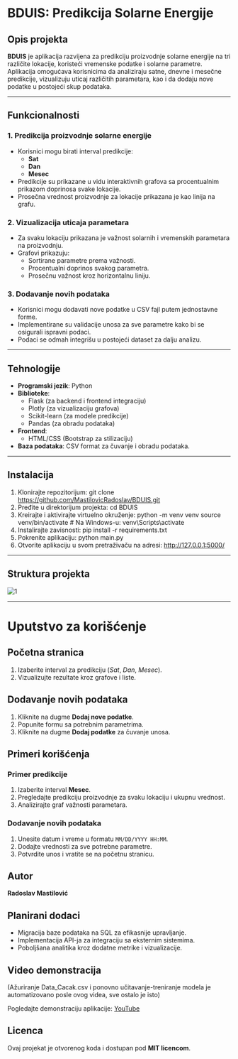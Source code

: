 # BDUIS: Predikcija Solarne Energije

## Opis projekta
**BDUIS** je aplikacija razvijena za predikciju proizvodnje solarne energije na tri različite lokacije, koristeći vremenske podatke i solarne parametre.  
Aplikacija omogućava korisnicima da analiziraju satne, dnevne i mesečne predikcije, vizualizuju uticaj različitih parametara, kao i da dodaju nove podatke u postojeći skup podataka.

---

## Funkcionalnosti

### 1. **Predikcija proizvodnje solarne energije**
- Korisnici mogu birati interval predikcije:
  - **Sat**
  - **Dan**
  - **Mesec**
- Predikcije su prikazane u vidu interaktivnih grafova sa procentualnim prikazom doprinosa svake lokacije.
- Prosečna vrednost proizvodnje za lokacije prikazana je kao linija na grafu.

### 2. **Vizualizacija uticaja parametara**
- Za svaku lokaciju prikazana je važnost solarnih i vremenskih parametara na proizvodnju.
- Grafovi prikazuju:
  - Sortirane parametre prema važnosti.
  - Procentualni doprinos svakog parametra.
  - Prosečnu važnost kroz horizontalnu liniju.

### 3. **Dodavanje novih podataka**
- Korisnici mogu dodavati nove podatke u CSV fajl putem jednostavne forme.
- Implementirane su validacije unosa za sve parametre kako bi se osigurali ispravni podaci.
- Podaci se odmah integrišu u postojeći dataset za dalju analizu.

---

## Tehnologije
- **Programski jezik**: Python
- **Biblioteke**:
  - Flask (za backend i frontend integraciju)
  - Plotly (za vizualizaciju grafova)
  - Scikit-learn (za modele predikcije)
  - Pandas (za obradu podataka)
- **Frontend**:
  - HTML/CSS (Bootstrap za stilizaciju)
- **Baza podataka**: CSV format za čuvanje i obradu podataka.

---

## Instalacija
1. Klonirajte repozitorijum:
   git clone https://github.com/MastilovicRadoslav/BDUIS.git
2. Pređite u direktorijum projekta:
   cd BDUIS
3. Kreirajte i aktivirajte virtuelno okruženje:
   python -m venv venv
   source venv/bin/activate  # Na Windows-u: venv\Scripts\activate
4. Instalirajte zavisnosti:
   pip install -r requirements.txt
5. Pokrenite aplikaciju:
   python main.py
6. Otvorite aplikaciju u svom pretraživaču na adresi:
   http://127.0.0.1:5000/
---

## Struktura projekta
![1](https://github.com/user-attachments/assets/5e7e6b0e-7280-48ba-ad8e-7d4ff93e3380)

---

# Uputstvo za korišćenje

## Početna stranica
1. Izaberite interval za predikciju (*Sat*, *Dan*, *Mesec*).
2. Vizualizujte rezultate kroz grafove i liste.

## Dodavanje novih podataka
1. Kliknite na dugme **Dodaj nove podatke**.
2. Popunite formu sa potrebnim parametrima.
3. Kliknite na dugme **Dodaj podatke** za čuvanje unosa.

## Primeri korišćenja

### Primer predikcije
1. Izaberite interval **Mesec**.
2. Pregledajte predikciju proizvodnje za svaku lokaciju i ukupnu vrednost.
3. Analizirajte graf važnosti parametara.

### Dodavanje novih podataka
1. Unesite datum i vreme u formatu `MM/DD/YYYY HH:MM`.
2. Dodajte vrednosti za sve potrebne parametre.
3. Potvrdite unos i vratite se na početnu stranicu.

## Autor
**Radoslav Mastilović**

## Planirani dodaci
- Migracija baze podataka na SQL za efikasnije upravljanje.
- Implementacija API-ja za integraciju sa eksternim sistemima.
- Poboljšana analitika kroz dodatne metrike i vizualizacije.

## Video demonstracija 
(Ažuriranje Data_Cacak.csv i ponovno učitavanje-treniranje modela je automatizovano posle ovog videa, sve ostalo je isto)

Pogledajte demonstraciju aplikacije: [YouTube](https:https://www.youtube.com/watch?v=jIpKy8Na2_g&ab_channel=%D0%A0%D0%B0%D0%B4%D0%BE%D1%81%D0%BB%D0%B0%D0%B2%D0%9C%D0%B0%D1%81%D1%82%D0%B8%D0%BB%D0%BE%D0%B2%D0%B8%D1%9B)

## Licenca
Ovaj projekat je otvorenog koda i dostupan pod **MIT licencom**.

